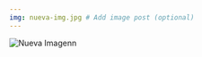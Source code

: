 ```yaml
---
img: nueva-img.jpg # Add image post (optional)
---
```

![Nueva Imagenn]({{site.baseurl}}/assets/img/nueva-img.jpg)
